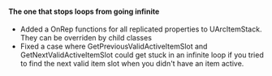 #### The one that stops loops from going infinite

* Added a OnRep functions for all replicated properties to UArcItemStack.  They can be overriden by child classes
* Fixed a case where GetPreviousValidActiveItemSlot and GetNextValidActiveItemSlot could get stuck in an infinite loop if you tried to find the next valid item slot when you didn't have an item active.  